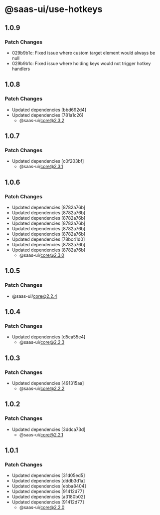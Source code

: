 # @saas-ui/use-hotkeys

## 1.0.9

### Patch Changes

- 029b9b1c: Fixed issue where custom target element would always be null
- 029b9b1c: Fixed issue where holding keys would not trigger hotkey handlers

## 1.0.8

### Patch Changes

- Updated dependencies [bbd692d4]
- Updated dependencies [781a1c26]
  - @saas-ui/core@2.3.2

## 1.0.7

### Patch Changes

- Updated dependencies [c0f203bf]
  - @saas-ui/core@2.3.1

## 1.0.6

### Patch Changes

- Updated dependencies [8782a76b]
- Updated dependencies [8782a76b]
- Updated dependencies [8782a76b]
- Updated dependencies [8782a76b]
- Updated dependencies [8782a76b]
- Updated dependencies [8782a76b]
- Updated dependencies [78bc41d0]
- Updated dependencies [8782a76b]
- Updated dependencies [8782a76b]
  - @saas-ui/core@2.3.0

## 1.0.5

### Patch Changes

- @saas-ui/core@2.2.4

## 1.0.4

### Patch Changes

- Updated dependencies [d5ca55e4]
  - @saas-ui/core@2.2.3

## 1.0.3

### Patch Changes

- Updated dependencies [491315aa]
  - @saas-ui/core@2.2.2

## 1.0.2

### Patch Changes

- Updated dependencies [3ddca73d]
  - @saas-ui/core@2.2.1

## 1.0.1

### Patch Changes

- Updated dependencies [31d05ed5]
- Updated dependencies [dddb3d1a]
- Updated dependencies [ebba8404]
- Updated dependencies [91412d77]
- Updated dependencies [a3180b02]
- Updated dependencies [91412d77]
  - @saas-ui/core@2.2.0
